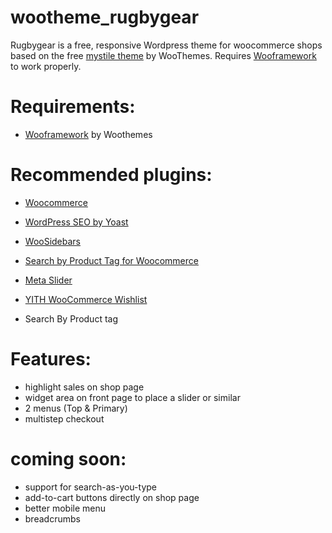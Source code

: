 wootheme_rugbygear
==================

Rugbygear is a free, responsive Wordpress theme for woocommerce shops based on the free [mystile theme](http://www.woothemes.com/products/mystile/) by WooThemes. Requires [Wooframework](http://www.woothemes.com/wooframework/) to work properly.

# Requirements:
- [Wooframework](http://www.woothemes.com/wooframework/) by Woothemes

# Recommended plugins:
- [Woocommerce](https://wordpress.org/plugins/woocommerce/)
- [WordPress SEO by Yoast](https://wordpress.org/plugins/wordpress-seo/)
- [WooSidebars](https://wordpress.org/plugins/woosidebars/)
- [Search by Product Tag for Woocommerce](https://wordpress.org/plugins/search-by-product-tags-for-woocommerce/)
- [Meta Slider](https://wordpress.org/plugins/ml-slider/)
- [YITH WooCommerce Wishlist](https://wordpress.org/plugins/yith-woocommerce-wishlist/)

- Search By Product tag

# Features:
- highlight sales on shop page
- widget area on front page to place a slider or similar
- 2 menus (Top & Primary)
- multistep checkout

# coming soon:
- support for search-as-you-type
- add-to-cart buttons directly on shop page
- better mobile menu
- breadcrumbs
